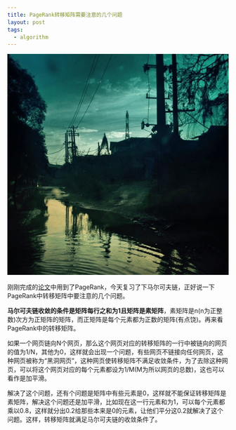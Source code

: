 ```yaml
---
title: PageRank转移矩阵需要注意的几个问题
layout: post
tags:
  - algorithm
---
```


![](/media/files/2015/07/02.jpg)

刚刚完成的[论文](http://lufo.me/docs/User%20Authority%20Ranking%20Models%20for%20Community%20Question%20Answering.pdf)中用到了PageRank，今天复习了下马尔可夫链，正好说一下PageRank中转移矩阵中要注意的几个问题。

**马尔可夫链收敛的条件是矩阵每行之和为1且矩阵是素矩阵**，素矩阵是n(n为正整数)次方为正矩阵的矩阵，而正矩阵是每个元素都为正数的矩阵(有点饶)。再来看PageRank中的转移矩阵。

如果一个网页链向N个网页，那么这个网页对应的转移矩阵的一行中被链向的网页的值为1/N，其他为0，这样就会出现一个问题，有些网页不链接向任何网页，这种网页被称为“黑洞网页”，这种网页使转移矩阵不满足收敛条件，为了去除这种网页，可以将这个网页对应的每个元素都设为1/M(M为所以网页的总数)，这也可以看作是加平滑。

解决了这个问题，还有个问题是矩阵中有些元素是0，这样就不能保证转移矩阵是素矩阵，解决这个问题还是加平滑，比如现在这一行元素和为1，可以每个元素都乘以0.8，这样就分出0.2给那些本来是0的元素，让他们平分这0.2就解决了这个问题。这样，转移矩阵就满足马尔可夫链的收敛条件了。
